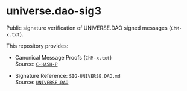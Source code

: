 # universe.dao-sig3

Public signature verification of UNIVERSE.DAO signed messages (`ChM-x.txt`).

This repository provides:

- Canonical Message Proofs (`ChM-x.txt`)  
  Source: [`C-HASH-P`](https://github.com/UNIVERSE-DAO/SIG)

- Signature Reference: `SIG-UNIVERSE.DAO.md`  
  Source: [`UNIVERSE.DAO`](https://github.com/UNIVERSE-DAO/UNIVERSE)
